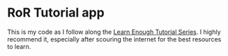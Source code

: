 # RoR Tutorial app

This is my code as I follow along the [Learn Enough Tutorial Series](https://www.learnenough.com/ruby-on-rails-7th-edition). I highly recommend it, especially after scouring the internet for the best resources to learn. 




